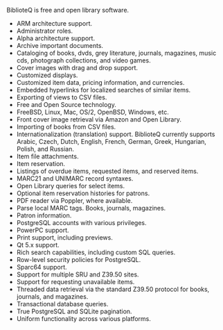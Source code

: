 BiblioteQ is free and open library software.

<ul>
<li>ARM architecture support.</li>
<li>Administrator roles.</li>
<li>Alpha architecture support.</li>
<li>Archive important documents.</li>
<li>Cataloging of books, dvds, grey literature, journals, magazines, music cds, photograph collections, and video games.</li>
<li>Cover images with drag and drop support.</li>
<li>Customized displays.</li>
<li>Customized item data, pricing information, and currencies.</li>
<li>Embedded hyperlinks for localized searches of similar items.</li>
<li>Exporting of views to CSV files.</li>
<li>Free and Open Source technology.</li>
<li>FreeBSD, Linux, Mac, OS/2, OpenBSD, Windows, etc.</li>
<li>Front cover image retrieval via Amazon and Open Library.</li>
<li>Importing of books from CSV files.</li>
<li>Internationalization (translation) support. BiblioteQ currently supports Arabic, Czech, Dutch, English, French, German, Greek, Hungarian, Polish, and Russian.</li>
<li>Item file attachments.</li>
<li>Item reservation.</li>
<li>Listings of overdue items, requested items, and reserved items.</li>
<li>MARC21 and UNIMARC record syntaxes.</li>
<li>Open Library queries for select items.</li>
<li>Optional item reservation histories for patrons.</li>
<li>PDF reader via Poppler, where available.</li>
<li>Parse local MARC tags. Books, journals, magazines.</li>
<li>Patron information.</li>
<li>PostgreSQL accounts with various privileges.</li>
<li>PowerPC support.</li>
<li>Print support, including previews.</li>
<li>Qt 5.x support.</li>
<li>Rich search capabilities, including custom SQL queries.</li>
<li>Row-level security policies for PostgreSQL.</li>
<li>Sparc64 support.</li>
<li>Support for multiple SRU and Z39.50 sites.</li>
<li>Support for requesting unavailable items.</li>
<li>Threaded data retrieval via the standard Z39.50 protocol for books, journals, and magazines.</li>
<li>Transactional database queries.</li>
<li>True PostgreSQL and SQLite pagination.</li>
<li>Uniform functionality across various platforms.</li>
</ul>
